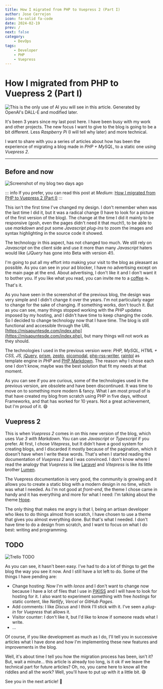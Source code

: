```yaml
---
title: How I migrated from PHP to Vuepress 2 (Part I)
author: Jose Cerrejon
icon: fa-solid fa-code
date: 2024-02-19
prev: /
next: false
category:
    - DevOps
tags:
    - Developer
    - PHP
    - Vuepress
---
```


# How I migrated from PHP to Vuepress 2 (Part I)

![This is the only use of AI you will see in this article. Generated by OpenAI's DALL-E and modified later.](https://misapuntesde.com/images/2024/02/php_vue.jpg "This is the only use of AI you will see in this article. Generated by OpenAI's DALL-E and modified later.")

It's been 3 years since my last post here. I have been busy with my work and other projects. The new focus I want to give to the blog is going to be a bit different. Less _Raspberry Pi_ (I will tell why later) and more technical.

I want to share with you a series of articles about how has been the experience of migrating a blog made in _PHP + MySQL_, to a static one using _Vuepress 2_.

---

## Before and now

![Screenshot of my blog two days ago](https://misapuntesde.com/images/misapuntesde_v1.5.png "Screenshot of my blog two days ago.")

::: info
If you prefer, you can read this post at _Medium_: [How I migrated from PHP to Vuepress 2 (Part I)](https://medium.com/@ulysess/how-i-migrated-from-php-to-vuepress-2-part-i-aa440ecf9e85)
:::

This isn't the first time I've changed my design. I don't remember when was the last time I did it, but it was a radical change (I have to look for a picture of the first version of the blog). The change at the time I did it mainly to be responsive (gosh, even the pages didn't need it that much!), to be able to use _markdown_ and put some _Javascript plug-ins_ to zoom the images and syntax highlighting in the source code it showed.

The technology in this aspect, has not changed too much. We still rely on _Javascript_ on the client side and use it more than many _Javascript_ haters would like (_JQuery_ has gone into Beta with version 4!).

I'm going to put all my effort into making your visit to the blog as pleasant as possible. As you can see in your ad blocker, I have no advertising except on the main page at the end. About advertising, I don't like it and I don't want it to bother you. If you like what you read, you can invite me to a [coffee](https://ko-fi.com/cerrejon) :coffee:. That's it.

As you have seen in the screenshot of the previous blog, the design was very simple and I didn't change it over the years. I'm not particularly eager to change for the sake of changing. If something works, don't touch it. But as you can see, many things stopped working with the _PHP_ updates imposed by my hosting, and I didn't have time to keep changing the code. So I decided to change technology now that I have time. The blog is still functional and accessible through the URL [https://misapuntesde.com/index.php](https://misapuntesde.com/index.php), but many things will not work as they should.

The technologies I used in the previous version were: _PHP, MySQL, HTML + CSS, JS,_ [jQuery](https://jquery.com), [prism](https://prismjs.com), [zepto](https://zeptojs.com), [picomodal](https://github.com/Nycto/PicoModal), [php-rss-writer](https://github.com/suin/php-rss-writer), [raintpl](https://github.com/feulf/raintpl3) as template engine in _PHP_ and [PHP Markdown](https://michelf.ca/projects/php-markdown/). The reason why I chose each one I don't know, maybe was the best solution that fit my needs at that moment.

As you can see if you are curious, some of the technologies used in the previous version, are obsolete and have been discontinued. It was time to move on to something more modern & fancy. What I am most proud of is that have created my blog from scratch using PHP in five days, without Frameworks, and that has worked for 10 years. Not a great achievement, but I'm proud of it. :smile:

## Vuepress 2

This is when _Vuepress 2_ comes in on this new version of the blog, which uses _Vue 3 with Markdown_. You can use _Javascript_ or _Typescript_ if you prefer. At first, I chose _Vitepress_, but It didn't have a good system for creating blogs, and I discarded it mostly because of the pagination, which it doesn't have when I write these words. That's when I started reading the documentation of _Vuepress 2_ and I was convinced. I don't know where I read the analogy that _Vuepress_ is like [Laravel](https://laravel.com) and _Vitepress_ is like its little brother [Lumen](https://lumen.laravel.com).

The Vuepress documentation is very good, the community is growing and it allows you to create a static blog with a modern design in no time, which was what I needed. As I'm not good at _front-end_, the theme I chose came in handy and it has everything and more for what I need: I'm talking about the theme [Hope](https://theme-hope.vuejs.press).

The only thing that makes me angry is that I, being an artisan developer who likes to do things almost from scratch, I have chosen to use a theme that gives you almost everything done. But that's what I needed. I don't have time to do a design from scratch, and I want to focus on what I do best: writing and programming.

## TODO

![Trello TODO](https://misapuntesde.com/images/2024/02/todo-trello.png "I love Trello. Don't you?")

As you can see, it hasn't been easy. I've had to do a lot of things to get the blog the way you see it now. And I still have a lot left to do. Some of the things I have pending are:

-   Change hosting: Now I'm with _Ionos_ and I don't want to change now because I have a lot of files that I use in [PiKISS](https://github.com/jmcerrejon/PiKISS/) and I will have to look for hosting for it. I also want to experiment something with free _hostings_ for static content, like _Netlify_, _Vercel_ or _GitHub Pages_.
-   Add comments: I like _Discus_ and I think I'll stick with it. I've seen a _plug-in_ for _Vuepress_ that allows it.
-   Visitor counter: I don't like it, but I'd like to know if someone reads what I write.
-   ...

Of course, if you like development as much as I do, I'll tell you in successive articles what I have done and how I'm implementing these new features and improvements in the blog.

Well, it's about time I tell you how the migration process has been, isn't it? But, wait a minute... this article is already too long, is it ok if we leave the technical part for future articles? Oh, no, you came here to know all the riddles and all the work? Well, you'll have to put up with it a little bit. :smile:

See you in the next article! :rocket:
